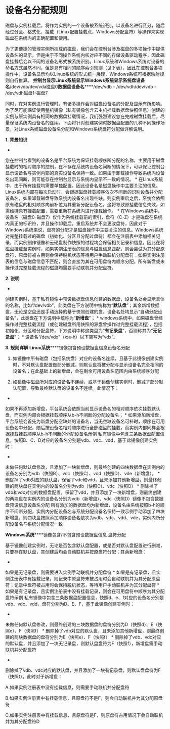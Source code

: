 # 设备名分配规则

磁盘与实例挂载后，将作为实例的一个设备被系统识别，以设备名进行区分，随后经过分区、格式化、挂载（Linux配置挂载点，Windows分配盘符）等操作来实现磁盘在系统内的正确配置和使用。

为了更便捷的管理实例所挂载的磁盘，我们会在控制台涉及磁盘的多项操作中提供设备名的显示，但是由于不同操作系统内核对应不同的存储设备驱动程序，因此磁盘挂载后会以不同的设备名形式被系统识别。Linux系统和Windows系统对设备的命名方式虽然不同，但是具有相同的顺序索引规则（见下表），因此在控制台各项操作中，设备名显示均以Linux系统的形式统一展现，Windows系统可根据映射规则自行推算。
**控制台显示********Linux系统显示********Windows系统显示********系统盘设备名******/dev/vda/dev/vda磁盘0**数据盘设备名******/dev/vdb - /dev/vdh/dev/vdb - /dev/vdh磁盘1-磁盘7

同时，在对实例进行管理时，有诸多操作会对磁盘设备名的分配及显示有所影响。为了尽可能保证使用整机镜像（私有镜像包含云主机挂载数据盘快照信息）创建的实例与原实例具有相同的数据盘挂载情况，我们强烈建议您在完成磁盘挂载后，尽量保证系统内设备名的连续。下面将针对创建实例时数据盘配置的几种不同操作场景，对Linux系统磁盘设备名分配和Windows系统盘符分配做详解说明。

**1. 背景知识**

* 
您在控制台看到的设备名是平台系统为保证挂载顺序所分配的名称，主要用于磁盘挂载时的相对顺序的控制，在不存在系统内设备名间断的情况下，可以保证控制台显示设备名与实例内部的真实设备名保持一致。如果由于卸载操作导致系统内设备名出现间断，则可能存在控制台显示与系统内显示不一致的情况。
* 
在Linux系统中，由于所有挂载均需要单独配置，因此设备名是磁盘操作中主要关注的信息。Linux系统内部在每次启动时，会跟据磁盘挂载顺序依次不间断的识别设备并分配设备名，如果卸载磁盘导致系统内设备名出现空缺，则实例重启之后，系统会依照原有磁盘的相对顺序向前补位为其重新分配设备名，这将导致原挂载信息失效，如需维持原有挂载配置，需要重新在系统内进行挂载操作。
* 
在Windows系统中，设备名（磁盘0-磁盘7）仅作为系统挂载前的索引，盘符（C-Z）才是磁盘在系统内真正的标识符，并且操作卸载后，重启系统并不会更改盘符，因此对于Windows系统来说，盘符的分配才是磁盘操作中主要关注的信息。Windows系统对完整挂载过的磁盘（初始化、分区且分配过盘符）都会在注册表中添加相关记录，而实例制作镜像和云硬盘制作快照的过程均会保留相关记录和信息，因此在将磁盘挂载至实例时，如果实例注册表的信息与磁盘信息匹配，则会尝试为其分配原盘符，原盘符被占用则会保持脱机状态等待用户手动联机分配盘符；如果实例注册表的信息与磁盘信息不匹配，则会直接为其在可用盘符内顺序分配。所有新盘或未操作过完整挂载流程的磁盘均需要手动联机并分配盘符。

**2. 说明**

* 
创建实例时，基于私有镜像中预设数据盘信息创建的数据盘，设备名处会显示具体的名称，比如“/dev/vdb”，此类盘在下方说明中统称为“**默认盘**”；其余新增数据盘，无论是空盘还是手动选择的基于快照创建的盘，设备名处均显示“自动分配设备名”，此类盘在下方说明中统称为“**新增盘**”；
* 
windows系统中，如果磁盘曾经操作过完整挂载流程（或创建磁盘所用快照的源盘曾操作过完整挂载流程），包括初始化、分区和分配盘符，下方说明中称这类盘为“**有记录盘**”，否则称其为“**无记录盘**”；
* 
设备名“/dev/vdx”（x:a-h）以下简写为“vdx”。

**3. 规则详解**
**Linux系统******镜像包含预设数据盘信息设备名分配
1. 如镜像中所有磁盘（包括系统盘）对应的设备名连续，且基于此镜像创建实例时，不对默认盘配置做部分删减，则默认盘将被分配与显示设备名完全相同的设备名；在此基础上的新增盘，会在剩余可用设备名范围内由系统顺序分配

2. 如镜像中磁盘所对应的设备名不连续，或基于镜像创建实例时，删减了部分默认配置，导致最终默认盘的设备名不连续。此情况下：

* 
如果不再添加新增盘，平台系统会依照当前显示设备名的相对顺序依次挂载默认盘，而实例内部会根据挂载顺序从b-h不间断的分配设备名；
* 
如果添加新增盘，平台系统会首先为新盘分配空缺处的设备名，当无空缺设备名可补时，顺序在可用设备名中分配，随后按设备名相对顺序进行全部磁盘的挂载，而实例内部同样会根据挂载挂载顺序从b-h不间断的分配设备名示例
私有镜像中包含三条数据盘配置信息，快照B、C、D对应的设备名分别是vdb、vdc、vdd，基于此镜像创建实例时：

* 
未做任何默认盘修改，且添加了一块新增盘，则最终创建的四块数据盘在实例内的设备名分别为vdb（快照B）、vdc（快照C）、vdd（快照D）、vde（新增盘）。
* 
删除掉了vdb对应的默认盘，保留了vdc和vdd，且未添加其他新增盘，则最终创建的两块盘在实例内的设备名分别为vdb（快照C）、vdc（快照D）
* 
删除掉了vdb和vdc对应的数据盘配置，保留了vdd，并且添加了一块新增盘，则最终创建的两块盘在实例内的设备名分别为vdb（新增盘）、vdc（快照D）镜像不包含数据盘预设信息设备名分配
所有添加的数据盘均为新增盘，设备名由系统按照b-h的顺序不间断分配，实例内分配设备名与系统分配设备名保持一致示例手动添加了四块新增盘，则四块盘按照添加顺序设备名依次为vdb、vdc、vdd、vde，实例内所分配设备名与系统分配情况一致

**Windows系统******镜像包含/不包含预设数据盘信息
盘符分配

基于镜像创建实例时，无论是否包含默认盘配置，或是否对默认盘配置进行删减，只要存在默认盘，其创建后均会自动联机并按原盘符分配；其余新增盘：

* 
如果是无记录盘，则需要进入实例手动联机并分配盘符
* 
如果是有记录盘，且实例注册表中有挂载记录，则记录中原盘符未被占用时会自动联机并为其分配原盘符；记录中盘符被占用时会保持脱机状态，等待用户手动联机并为其分配盘符
* 
如果是有记录盘，且实例注册表中没有挂载记录，则会在可用盘符中顺序为其分配盘符示例
私有镜像中包含三条数据盘配置信息，快照d、e、f对应的设备名分别是vdb、vdc、vdd，盘符分别为D、E、F，基于此镜像创建实例时：

* 
未做任何默认盘修改，则最终创建的三块数据盘的盘符分别为D（快照d）、E（快照e）、F（快照f）
* 
删除掉了vdb对应的默认盘，且未添加其他新增盘，则最终创建的两块数据盘的盘符分别为E（快照e）、F（快照f）
* 
删除掉了vdb、vdc对应的默认盘，并且添加了一块无记录盘，则默认盘盘符为F（快照f），新增盘需手动联机并分配盘符

* 
删除掉了vdb、vdc对应的默认盘，并且添加了一块有记录盘，则默认盘盘符为F（快照f），此时对于新增盘：

A.如果实例注册表中没有挂载信息，则需要手动联机并分配盘符

B.如果实例注册表中有挂载信息，且原盘符不是F，则会自动联机并为其分配原盘符

C.如果实例注册表中有挂载信息，且原盘符是F，则原盘符占用情况下会自动联机并为其分配盘符D